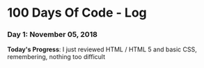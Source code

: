 # 100 Days Of Code - Log

### Day 1: November 05, 2018


**Today's Progress**: I just reviewed HTML / HTML 5 and basic CSS, remembering, nothing too difficult


